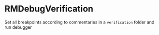 # RMDebugVerification
Set all breakpoints according to commentaries in a `verification` folder and run debugger
